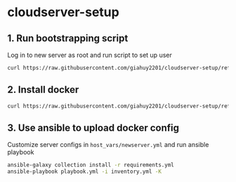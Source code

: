 # cloudserver-setup

## 1. Run bootstrapping script

Log in to new server as root and run script to set up user

```sh
curl https://raw.githubusercontent.com/giahuy2201/cloudserver-setup/refs/heads/main/scripts/bootstrap.sh | sh
```

## 2. Install docker

```sh
curl https://raw.githubusercontent.com/giahuy2201/cloudserver-setup/refs/heads/main/scripts/install-docker-debian.sh | sh
```

## 3. Use ansible to upload docker config

Customize server configs in `host_vars/newserver.yml` and run ansible playbook

```sh
ansible-galaxy collection install -r requirements.yml
ansible-playbook playbook.yml -i inventory.yml -K
```